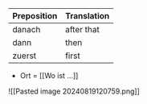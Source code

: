 

| Preposition | Translation |
| ----------- | ----------- |
| danach      | after that  |
| dann        | then        |
| zuerst      | first       |

+ Ort  = [[Wo ist ...]]

![[Pasted image 20240819120759.png]]

